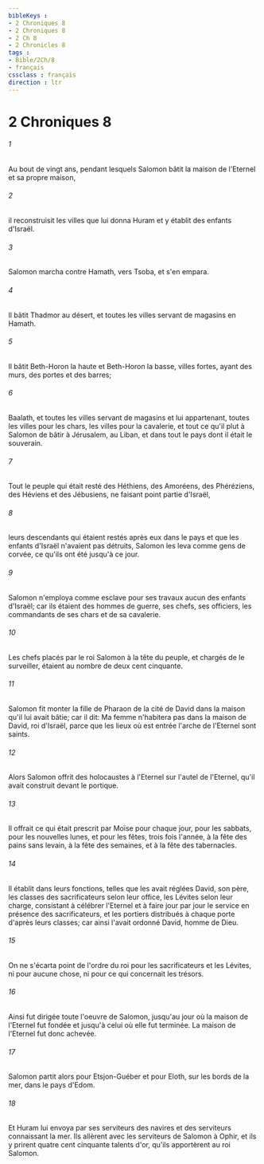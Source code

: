 ```yaml
---
bibleKeys : 
- 2 Chroniques 8
- 2 Chroniques 8
- 2 Ch 8
- 2 Chronicles 8
tags : 
- Bible/2Ch/8
- français
cssclass : français
direction : ltr
---
```


# 2 Chroniques 8

###### 1
Au bout de vingt ans, pendant lesquels Salomon bâtit la maison de l'Eternel et sa propre maison,
###### 2
il reconstruisit les villes que lui donna Huram et y établit des enfants d'Israël.
###### 3
Salomon marcha contre Hamath, vers Tsoba, et s'en empara.
###### 4
Il bâtit Thadmor au désert, et toutes les villes servant de magasins en Hamath.
###### 5
Il bâtit Beth-Horon la haute et Beth-Horon la basse, villes fortes, ayant des murs, des portes et des barres;
###### 6
Baalath, et toutes les villes servant de magasins et lui appartenant, toutes les villes pour les chars, les villes pour la cavalerie, et tout ce qu'il plut à Salomon de bâtir à Jérusalem, au Liban, et dans tout le pays dont il était le souverain.
###### 7
Tout le peuple qui était resté des Héthiens, des Amoréens, des Phéréziens, des Héviens et des Jébusiens, ne faisant point partie d'Israël,
###### 8
leurs descendants qui étaient restés après eux dans le pays et que les enfants d'Israël n'avaient pas détruits, Salomon les leva comme gens de corvée, ce qu'ils ont été jusqu'à ce jour.
###### 9
Salomon n'employa comme esclave pour ses travaux aucun des enfants d'Israël; car ils étaient des hommes de guerre, ses chefs, ses officiers, les commandants de ses chars et de sa cavalerie.
###### 10
Les chefs placés par le roi Salomon à la tête du peuple, et chargés de le surveiller, étaient au nombre de deux cent cinquante.
###### 11
Salomon fit monter la fille de Pharaon de la cité de David dans la maison qu'il lui avait bâtie; car il dit: Ma femme n'habitera pas dans la maison de David, roi d'Israël, parce que les lieux où est entrée l'arche de l'Eternel sont saints.
###### 12
Alors Salomon offrit des holocaustes à l'Eternel sur l'autel de l'Eternel, qu'il avait construit devant le portique.
###### 13
Il offrait ce qui était prescrit par Moïse pour chaque jour, pour les sabbats, pour les nouvelles lunes, et pour les fêtes, trois fois l'année, à la fête des pains sans levain, à la fête des semaines, et à la fête des tabernacles.
###### 14
Il établit dans leurs fonctions, telles que les avait réglées David, son père, les classes des sacrificateurs selon leur office, les Lévites selon leur charge, consistant à célébrer l'Eternel et à faire jour par jour le service en présence des sacrificateurs, et les portiers distribués à chaque porte d'après leurs classes; car ainsi l'avait ordonné David, homme de Dieu.
###### 15
On ne s'écarta point de l'ordre du roi pour les sacrificateurs et les Lévites, ni pour aucune chose, ni pour ce qui concernait les trésors.
###### 16
Ainsi fut dirigée toute l'oeuvre de Salomon, jusqu'au jour où la maison de l'Eternel fut fondée et jusqu'à celui où elle fut terminée. La maison de l'Eternel fut donc achevée.
###### 17
Salomon partit alors pour Etsjon-Guéber et pour Eloth, sur les bords de la mer, dans le pays d'Edom.
###### 18
Et Huram lui envoya par ses serviteurs des navires et des serviteurs connaissant la mer. Ils allèrent avec les serviteurs de Salomon à Ophir, et ils y prirent quatre cent cinquante talents d'or, qu'ils apportèrent au roi Salomon.

